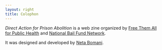 ```yaml
---
layout: right
title: Colophon
---
```


_Direct Action for Prison Abolition_ is a web zine organized by [Free Them All for Public Health](https://freethemall4publichealth.org/) and [National Bail Fund Network](https://www.communityjusticeexchange.org/nbfn-directory). 

It was designed and developed by [Neta Bomani](https://netabomani.com).